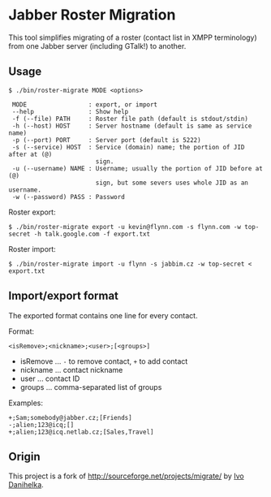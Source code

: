 Jabber Roster Migration
=======================

This tool simplifies migrating of a roster (contact list in XMPP terminology) from one Jabber server (including GTalk!) to another.


Usage
-----

    $ ./bin/roster-migrate MODE <options>

     MODE                 : export, or import
     --help               : Show help
     -f (--file) PATH     : Roster file path (default is stdout/stdin)
     -h (--host) HOST     : Server hostname (default is same as service name)
     -p (--port) PORT     : Server port (default is 5222)
     -s (--service) HOST  : Service (domain) name; the portion of JID after at (@)
                            sign.
     -u (--username) NAME : Username; usually the portion of JID before at (@)
                            sign, but some severs uses whole JID as an username.
     -w (--password) PASS : Password

Roster export:

    $ ./bin/roster-migrate export -u kevin@flynn.com -s flynn.com -w top-secret -h talk.google.com -f export.txt

Roster import:

    $ ./bin/roster-migrate import -u flynn -s jabbim.cz -w top-secret < export.txt



Import/export format
--------------------

The exported format contains one line for every contact.

Format:

    <isRemove>;<nickname>;<user>;[<groups>]

* isRemove ... `-` to remove contact, `+` to add contact
* nickname ... contact nickname
* user     ... contact ID
* groups   ... comma-separated list of groups

Examples:

    +;Sam;somebody@jabber.cz;[Friends]
    -;alien;123@icq;[]
    +;alien;123@icq.netlab.cz;[Sales,Travel]


Origin
------

This project is a fork of http://sourceforge.net/projects/migrate/ by [Ivo Danihelka](https://github.com/fidlej).
